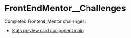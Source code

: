 # FrontEndMentor__Challenges

Completed Frontend_Mentor challenges:

* [Stats preview card component main](https://tshabalalaaj.github.io/FrontEndMentor__Challenges/stats-preview-card-component-main/) 
